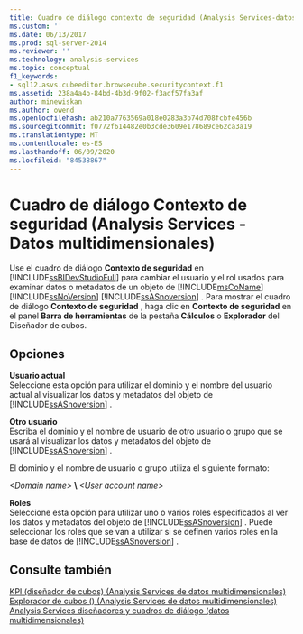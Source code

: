 ```yaml
---
title: Cuadro de diálogo contexto de seguridad (Analysis Services-datos multidimensionales) | Microsoft Docs
ms.custom: ''
ms.date: 06/13/2017
ms.prod: sql-server-2014
ms.reviewer: ''
ms.technology: analysis-services
ms.topic: conceptual
f1_keywords:
- sql12.asvs.cubeeditor.browsecube.securitycontext.f1
ms.assetid: 238a4a4b-84bd-4b3d-9f02-f3adf57fa3af
author: minewiskan
ms.author: owend
ms.openlocfilehash: ab210a7763569a018e0283a3b74d708fcbfe456b
ms.sourcegitcommit: f0772f614482e0b3cde3609e178689ce62ca3a19
ms.translationtype: MT
ms.contentlocale: es-ES
ms.lasthandoff: 06/09/2020
ms.locfileid: "84538867"
---
```

# <a name="security-context-dialog-box-analysis-services---multidimensional-data"></a>Cuadro de diálogo Contexto de seguridad (Analysis Services - Datos multidimensionales)
  Use el cuadro de diálogo **Contexto de seguridad** en [!INCLUDE[ssBIDevStudioFull](../includes/ssbidevstudiofull-md.md)] para cambiar el usuario y el rol usados para examinar datos o metadatos de un objeto de [!INCLUDE[msCoName](../includes/msconame-md.md)] [!INCLUDE[ssNoVersion](../includes/ssnoversion-md.md)] [!INCLUDE[ssASnoversion](../includes/ssasnoversion-md.md)] . Para mostrar el cuadro de diálogo **Contexto de seguridad** , haga clic en **Contexto de seguridad** en el panel **Barra de herramientas** de la pestaña **Cálculos** o **Explorador** del Diseñador de cubos.  
  
## <a name="options"></a>Opciones  
 **Usuario actual**  
 Seleccione esta opción para utilizar el dominio y el nombre del usuario actual al visualizar los datos y metadatos del objeto de [!INCLUDE[ssASnoversion](../includes/ssasnoversion-md.md)] .  
  
 **Otro usuario**  
 Escriba el dominio y el nombre de usuario de otro usuario o grupo que se usará al visualizar los datos y metadatos del objeto de [!INCLUDE[ssASnoversion](../includes/ssasnoversion-md.md)] .  
  
 El dominio y el nombre de usuario o grupo utiliza el siguiente formato:  
  
 *\<Domain name>* **\\** *\<User account name>*  
  
 **Roles**  
 Seleccione esta opción para utilizar uno o varios roles especificados al ver los datos y metadatos del objeto de [!INCLUDE[ssASnoversion](../includes/ssasnoversion-md.md)] . Puede seleccionar los roles que se van a utilizar si se definen varios roles en la base de datos de [!INCLUDE[ssASnoversion](../includes/ssasnoversion-md.md)] .  
  
## <a name="see-also"></a>Consulte también  
 [KPI &#40;diseñador de cubos&#41; &#40;Analysis Services de datos multidimensionales&#41;](kpis-cube-designer-analysis-services-multidimensional-data.md)   
 [Explorador de cubos &#40;&#41; &#40;Analysis Services de datos multidimensionales&#41;](browser-cube-designer-analysis-services-multidimensional-data.md)   
 [Analysis Services diseñadores y cuadros de diálogo &#40;datos multidimensionales&#41;](analysis-services-designers-and-dialog-boxes-multidimensional-data.md)  
  
  
